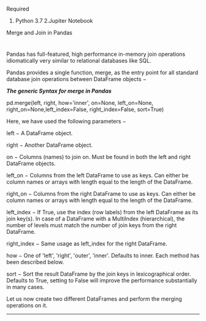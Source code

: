 Required
1. Python 3.7
2.Jupiter Notebook


Merge and Join in Pandas
#
Pandas has full-featured, high performance in-memory join operations idiomatically very similar 
to relational databases like SQL.

Pandas provides a single function, merge, as the entry point for all standard database
join operations between DataFrame objects −

*****The generic Syntax for merge in Pandas*****

pd.merge(left, right, how='inner', on=None, left_on=None, right_on=None,left_index=False, right_index=False, sort=True)


Here, we have used the following parameters −

left − A DataFrame object.

right − Another DataFrame object.

on − Columns (names) to join on. Must be found in both the left and right DataFrame objects.

left_on − Columns from the left DataFrame to use as keys. Can either be column names or arrays with length equal to the length of the DataFrame.

right_on − Columns from the right DataFrame to use as keys. Can either be column names or arrays with length equal to the length of the DataFrame.

left_index − If True, use the index (row labels) from the left DataFrame as its join key(s). In case of a DataFrame with a MultiIndex (hierarchical), the number of levels must match the number of join keys from the right DataFrame.

right_index − Same usage as left_index for the right DataFrame.

how − One of 'left', 'right', 'outer', 'inner'. Defaults to inner. Each method has been described below.

sort − Sort the result DataFrame by the join keys in lexicographical order. Defaults to True, setting to False will improve the performance substantially in many cases.

Let us now create two different DataFrames and perform the merging operations on it.

**********

